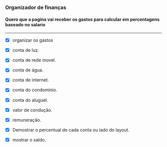 ### Organizador de finanças 

#### Quero que a pagina vai receber os gastos para calcular em percentagens baseado no salario

---

- [x] organizar os gastos 

- [x] conta de luz.
- [x] conta de rede movel.
- [x] conta de água.
- [x] conta de internet.
- [x] conta do condominio.
- [x] conta do aluguel.
- [x] valor de condução.	
- [x] remuneração.

- [x] Demostrar o percentual de cada conta ou lado do layout.
- [x] mostrar o saldo.
